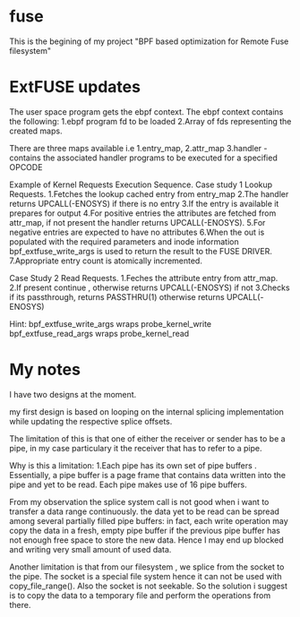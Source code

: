 # fuse

This is the begining of my project "BPF based optimization for Remote Fuse filesystem"

# ExtFUSE updates

The user space program gets the ebpf context.
The ebpf context contains the following:
	1.ebpf program fd to be loaded
	2.Array of fds representing the created maps.

There are three maps available i.e 
	1.entry_map,
	2.attr_map 
	3.handler - contains the associated handler programs to be executed for a specified OPCODE

Example of Kernel Requests Execution Sequence. 
Case study 1 Lookup Requests.
	1.Fetches the lookup cached entry from entry_map 
	2.The handler returns UPCALL(-ENOSYS) if there is no entry
	3.If the entry is available it prepares for output
	4.For positive entries the attributes are fetched from attr_map,
    if not present the handler returns UPCALL(-ENOSYS).
	5.For negative entries are expected to have no attributes
	6.When the out is populated with the required parameters and inode information 
	bpf_extfuse_write_args is used to return the result to the FUSE DRIVER.
	7.Appropriate entry count is atomically incremented.
	
Case Study 2 Read Requests.
	1.Feches the attribute entry from attr_map.
	2.If present continue , otherwise returns UPCALL(-ENOSYS) if not
	3.Checks if its passthrough, returns PASSTHRU(1) otherwise returns UPCALL(-ENOSYS)
	


Hint: bpf_extfuse_write_args wraps probe_kernel_write  
	bpf_extfuse_read_args wraps probe_kernel_read

# My notes
I have two designs at the moment.

my first design is based on looping on the internal splicing implementation while
updating the respective splice offsets.

The limitation of this is that one of either the receiver or sender has to be a pipe,
in my case particulary it the receiver that has to refer to a pipe.

Why is this a limitation: 1.Each pipe has its own set of pipe buffers .
Essentially, a pipe buffer is a page frame that contains data written into the pipe
and yet to be read. Each pipe makes use of 16 pipe buffers. 

From my observation the splice system call is not good when i want to transfer a data range
continuously. the data yet to be read can be spread among several partially filled pipe buffers:
in fact, each write operation may copy the data in a fresh, empty pipe buffer if the previous
pipe buffer has not enough free space to store the new data. Hence I may end up blocked and writing
very small amount of used data.

Another limitation is that from our filesystem , we splice from the socket to the pipe. The socket is a special
file system hence it can not be used with copy_file_range(). Also the socket is not seekable. So the solution
i suggest is to copy the data to a temporary file and perform the operations from there.

